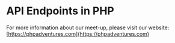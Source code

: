 # API Endpoints in PHP

For more information about our meet-up, please visit our website:
[https://phpadventures.com](https://phpadventures.com)
